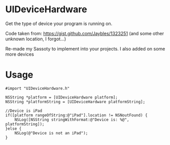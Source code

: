 UIDeviceHardware
================

Get the type of device your program is running on.

Code taken from: https://gist.github.com/Jaybles/1323251 (and some other unknown location, I forgot...)

Re-made my Sassoty to implement into your projects. I also added on some more devices

Usage
=====

```objc
#import "UIDeviceHardware.h"

NSString *platform = [UIDeviceHardware platform];
NSString *platformString = [UIDeviceHardware platformString];

//Device is iPad
if([platform rangeOfString:@"iPad"].location != NSNoutFound) {
	NSLog([NSString stringWithFormat:@"Device is: %@", platformString]);
}else {
	NSLog(@"Device is not an iPad");
}
```
